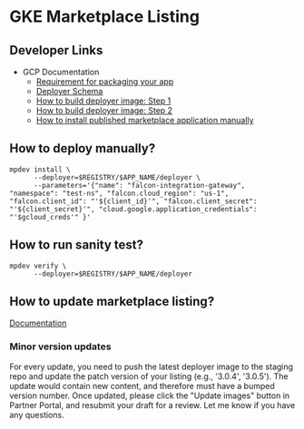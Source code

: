 # GKE Marketplace Listing

## Developer Links

 - GCP Documentation
   - [Requirement for packaging your app](https://cloud.google.com/marketplace/docs/partners/kubernetes/create-app-package)
   - [Deployer Schema](https://github.com/GoogleCloudPlatform/marketplace-k8s-app-tools/blob/master/docs/schema.md#x-google-marketplace-1)
   - [How to build deployer image: Step 1](https://github.com/GoogleCloudPlatform/marketplace-k8s-app-tools/blob/master/docs/building-deployer.md)
   - [How to build deployer image: Step 2](https://github.com/GoogleCloudPlatform/marketplace-k8s-app-tools/blob/master/docs/building-deployer-helm.md)
   - [How to install published marketplace application manually](https://github.com/GoogleCloudPlatform/marketplace-k8s-app-tools/blob/master/docs/mpdev-references.md#installing-a-published-marketplace-app)

## How to deploy manually?
```
mpdev install \
      --deployer=$REGISTRY/$APP_NAME/deployer \
      --parameters='{"name": "falcon-integration-gateway", "namespace": "test-ns", "falcon.cloud_region": "us-1", "falcon.client_id": "'${client_id}'", "falcon.client_secret": "'${client_secret}'", "cloud.google.application_credentials": "'$gcloud_creds'" }'
```

## How to run sanity test?
```
mpdev verify \
      --deployer=$REGISTRY/$APP_NAME/deployer
```

## How to update marketplace listing?

[Documentation](https://cloud.google.com/marketplace/docs/partners/kubernetes/maintaining-product)

### Minor version updates

For every update, you need to push the latest deployer image to the staging repo and update the patch version of your listing (e.g., '3.0.4', '3.0.5'). The update would contain new content, and therefore must have a bumped version number. Once updated, please click the "Update images" button in Partner Portal, and resubmit your draft for a review. Let me know if you have any questions.
